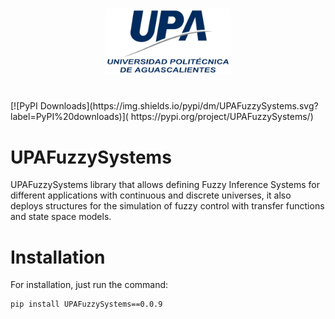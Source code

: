 <h1 align="center">
<img src="upa.png" width="200">
</h1><br>
[![PyPI Downloads](https://img.shields.io/pypi/dm/UPAFuzzySystems.svg?label=PyPI%20downloads)](
https://pypi.org/project/UPAFuzzySystems/)

# UPAFuzzySystems

UPAFuzzySystems library that allows defining Fuzzy Inference Systems for different applications with continuous and discrete universes, it also deploys structures for the simulation of fuzzy control with transfer functions and state space models.

# Installation
For installation, just run the command:

```
pip install UPAFuzzySystems==0.0.9
```
